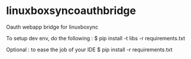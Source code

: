 linuxboxsyncoauthbridge
=======================

Oauth webapp bridge for linuxboxync

To setup dev env, do the following :
$ pip install -t libs -r requirements.txt

Optional : to ease the job of your IDE
$ pip install -r requirements.txt
